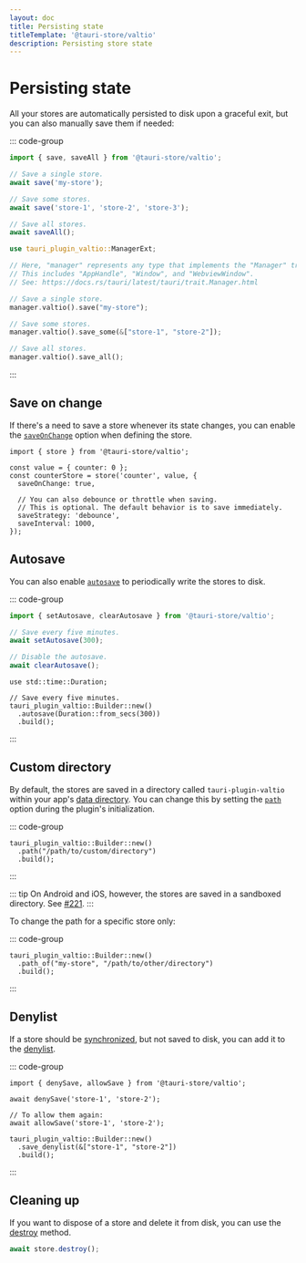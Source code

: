 ```yaml
---
layout: doc
title: Persisting state
titleTemplate: '@tauri-store/valtio'
description: Persisting store state
---
```


# Persisting state

All your stores are automatically persisted to disk upon a graceful exit, but you can also manually save them if needed:

::: code-group

```typescript [JavaScript]
import { save, saveAll } from '@tauri-store/valtio';

// Save a single store.
await save('my-store');

// Save some stores.
await save('store-1', 'store-2', 'store-3');

// Save all stores.
await saveAll();
```

```rust [Rust]
use tauri_plugin_valtio::ManagerExt;

// Here, "manager" represents any type that implements the "Manager" trait provided by Tauri.
// This includes "AppHandle", "Window", and "WebviewWindow".
// See: https://docs.rs/tauri/latest/tauri/trait.Manager.html

// Save a single store.
manager.valtio().save("my-store");

// Save some stores.
manager.valtio().save_some(&["store-1", "store-2"]);

// Save all stores.
manager.valtio().save_all();
```

:::

## Save on change

If there's a need to save a store whenever its state changes, you can enable the [`saveOnChange`](https://tb.dev.br/tauri-store/js-docs/plugin-valtio/interfaces/StoreBackendOptions.html#saveonchange) option when defining the store.

```typescript{5}
import { store } from '@tauri-store/valtio';

const value = { counter: 0 };
const counterStore = store('counter', value, {
  saveOnChange: true,

  // You can also debounce or throttle when saving.
  // This is optional. The default behavior is to save immediately.
  saveStrategy: 'debounce',
  saveInterval: 1000,
});
```

## Autosave

You can also enable [`autosave`](https://docs.rs/tauri-plugin-valtio/latest/tauri_plugin_valtio/struct.Builder.html#method.autosave) to periodically write the stores to disk.

::: code-group

```typescript [JavaScript]
import { setAutosave, clearAutosave } from '@tauri-store/valtio';

// Save every five minutes.
await setAutosave(300);

// Disable the autosave.
await clearAutosave();
```

```rust{5} [Rust]
use std::time::Duration;

// Save every five minutes.
tauri_plugin_valtio::Builder::new()
  .autosave(Duration::from_secs(300))
  .build();
```

:::

## Custom directory

By default, the stores are saved in a directory called `tauri-plugin-valtio` within your app's [data directory](https://docs.rs/tauri/latest/tauri/path/struct.PathResolver.html#method.app_data_dir). You can change this by setting the [`path`](https://docs.rs/tauri-plugin-valtio/latest/tauri_plugin_valtio/struct.Builder.html#method.path) option during the plugin's initialization.

::: code-group

```rust{2} [src-tauri/src/lib.rs]
tauri_plugin_valtio::Builder::new()
  .path("/path/to/custom/directory")
  .build();
```

:::

::: tip
On Android and iOS, however, the stores are saved in a sandboxed directory. See [#221](https://github.com/ferreira-tb/tauri-store/issues/221).
:::

To change the path for a specific store only:

::: code-group

```rust{2} [src-tauri/src/lib.rs]
tauri_plugin_valtio::Builder::new()
  .path_of("my-store", "/path/to/other/directory")
  .build();
```

:::

## Denylist

If a store should be [synchronized](./synchronization.md), but not saved to disk, you can add it to the [denylist](https://docs.rs/tauri-plugin-valtio/latest/tauri_plugin_valtio/struct.Builder.html#method.save_denylist).

::: code-group

```typescript{3} [JavaScript]
import { denySave, allowSave } from '@tauri-store/valtio';

await denySave('store-1', 'store-2');

// To allow them again:
await allowSave('store-1', 'store-2');
```

```rust{2} [Rust]
tauri_plugin_valtio::Builder::new()
  .save_denylist(&["store-1", "store-2"])
  .build();
```

:::

## Cleaning up

If you want to dispose of a store and delete it from disk, you can use the [destroy](https://tb.dev.br/tauri-store/js-docs/plugin-valtio/interfaces/TauriStoreContract.html#destroy) method.

```typescript
await store.destroy();
```
